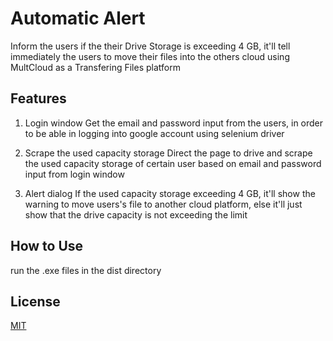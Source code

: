# Automatic Alert
Inform the users if the their Drive Storage is exceeding 4 GB, it'll tell immediately the users to move their files into the others cloud using MultCloud as a Transfering Files platform 

## Features
1. Login window
Get the email and password input from the users, in order to be able in logging into google account using selenium driver 

2. Scrape the used capacity storage
Direct the page to drive and scrape the used capacity storage of certain user based on email and password input from login window

3. Alert dialog
If the used capacity storage exceeding 4 GB, it'll show the warning to move users's file to another cloud platform, else it'll just show that the drive capacity is not exceeding the limit 

## How to Use
run the .exe files in the dist directory

## License
[MIT](https://choosealicense.com/licenses/mit/)

